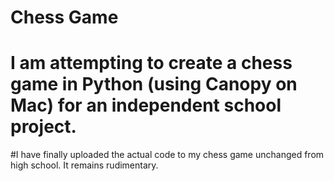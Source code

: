 # Chess Game
# I am attempting to create a chess game in Python (using Canopy on Mac) for an independent school project.

#I have finally uploaded the actual code to my chess game unchanged from high school. It remains rudimentary.
